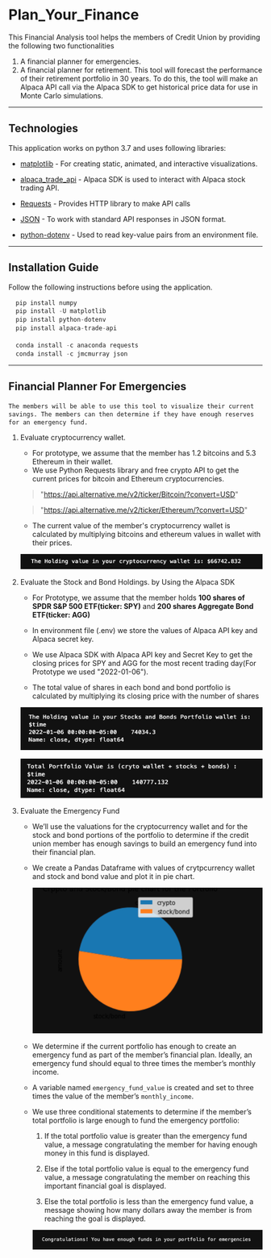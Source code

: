 # Plan_Your_Finance
This Financial Analysis tool helps the members of Credit Union by providing the following two functionalities
1. A financial planner for emergencies. 
2.  A financial planner for retirement. This tool will forecast the performance of their retirement portfolio in 30 years. To do this, the tool will make an Alpaca API call via the Alpaca SDK to get historical price data for use in Monte Carlo simulations.

---

## Technologies

This application works on python 3.7 and uses following libraries:

* [matplotlib](https://github.com/matplotlib/matplotlib.git) - For creating static, animated, and interactive visualizations.

* [alpaca_trade_api](https://github.com/alpacahq/alpaca-trade-api-python/) - Alpaca SDK is used to interact with Alpaca stock trading API.

* [Requests](https://docs.python-requests.org/en/master/) - Provides HTTP library to make API calls

* [JSON](https://docs.python.org/3/library/json.html#module-json) - To work with standard API responses in JSON format.

* [python-dotenv]() - Used to read key-value pairs from an environment file.

---

## Installation Guide

Follow the following instructions before using the application.

```python
  pip install numpy
  pip install -U matplotlib
  pip install python-dotenv
  pip install alpaca-trade-api
 
  conda install -c anaconda requests
  conda install -c jmcmurray json
```
---

## Financial Planner For Emergencies
    The members will be able to use this tool to visualize their current savings. The members can then determine if they have enough reserves for an emergency fund.
1. Evaluate cryptocurrency wallet.
    * For prototype, we assume that the member has 1.2 bitcoins and 5.3 Ethereum in their wallet.
    * We use Python Requests library and free crypto API to get the current prices for bitcoin and Ethereum cryptocurrencies.
    
    > "https://api.alternative.me/v2/ticker/Bitcoin/?convert=USD"
    
    > "https://api.alternative.me/v2/ticker/Ethereum/?convert=USD"
    
    * The current value of the member's cryptocurrency wallet is calculated by multiplying bitcoins and ethereum values in wallet with their prices.
    
    ![crpto_wallet_total](Resources/Images/crpto_wallet_total.png)
    
2. Evaluate the Stock and Bond Holdings. by Using the Alpaca SDK 
    * For Prototype, we assume that the member holds **100 shares of SPDR S&P 500 ETF(ticker: SPY)** and **200 shares Aggregate Bond ETF(ticker: AGG)**
    
    * In environment file (.env) we store the values of Alpaca API key and Alpaca secret key.
    
    * We use Alpaca SDK with Alpaca API key and Secret Key to get the closing prices for SPY and AGG for the most recent trading day(For Prototype we used "2022-01-06").
    
    * The total value of shares in each bond and bond portfolio is calculated by multiplying its closing price with the number of shares
    
    ![stock_bond_total](Resources/Images/stock_bond_total.png)
    
    ![portfolio_total](Resources/Images/portfolio_total.png)
    
3. Evaluate the Emergency Fund
    * We’ll use the valuations for the cryptocurrency wallet and for the stock and bond portions of the portfolio to determine if the credit union member has enough savings to build an emergency fund into their financial plan. 
    
    * We create a Pandas Dataframe with values of crytpcurrency wallet and stock and bond value and plot it in pie chart.
    
        ![pie_chart](Resources/Images/pie_chart.png)

    * We determine if the current portfolio has enough to create an emergency fund as part of the member’s financial plan. Ideally, an emergency fund should equal to three times the member’s monthly income.

    * A variable named `emergency_fund_value` is created and set to three times the value of the member’s `monthly_income`.

    * We use three conditional statements to determine if the member’s total portfolio is large enough to fund the emergency portfolio:

        1. If the total portfolio value is greater than the emergency fund value, a message congratulating the member for having enough money in this fund is displayed.

        2. Else if the total portfolio value is equal to the emergency fund value, a message congratulating the member on reaching this important financial goal is displayed.

        3. Else the total portfolio is less than the emergency fund value, a message showing how many dollars away the member is from reaching the goal is displayed.
        
        ![emergency_fund_evaluation](Resources/Images/emergency_fund_evaluation.png)